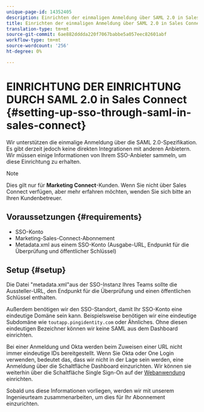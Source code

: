 ```yaml
---
unique-page-id: 14352405
description: Einrichten der einmaligen Anmeldung über SAML 2.0 in Sales Connect - Marketing Docs - Produktdokumentation
title: Einrichten der einmaligen Anmeldung über SAML 2.0 in Sales Connect
translation-type: tm+mt
source-git-commit: 6ae882dddda220f7067babbe5a057eec82601abf
workflow-type: tm+mt
source-wordcount: '256'
ht-degree: 0%

---
```



# EINRICHTUNG DER EINRICHTUNG DURCH SAML 2.0 in Sales Connect {#setting-up-sso-through-saml-in-sales-connect}

Wir unterstützen die einmalige Anmeldung über die SAML 2.0-Spezifikation. Es gibt derzeit jedoch keine direkten Integrationen mit anderen Anbietern. Wir müssen einige Informationen von Ihrem SSO-Anbieter sammeln, um diese Einrichtung zu erhalten.

>[!NOTE]
>
>Dies gilt nur für **Marketing Connect**-Kunden. Wenn Sie nicht über Sales Connect verfügen, aber mehr erfahren möchten, wenden Sie sich bitte an Ihren Kundenbetreuer.

## Voraussetzungen {#requirements}

* SSO-Konto
* Marketing-Sales-Connect-Abonnement
* Metadata.xml aus einem SSO-Konto (Ausgabe-URL, Endpunkt für die Überprüfung und öffentlicher Schlüssel)

## Setup {#setup}

Die Datei &quot;metadata.xml&quot;aus der SSO-Instanz Ihres Teams sollte die Aussteller-URL, den Endpunkt für die Überprüfung und einen öffentlichen Schlüssel enthalten.

Außerdem benötigen wir den SSO-Standort, damit Ihr SSO-Konto eine eindeutige Domäne sein kann. Beispielsweise benötigen wir eine eindeutige Subdomäne wie `toutapp.pingidentity.com` oder Ähnliches. Ohne diesen eindeutigen Bezeichner können wir keine SAML aus dem Dashboard einrichten.

Bei einer Anmeldung und Okta werden beim Zuweisen einer URL nicht immer eindeutige IDs bereitgestellt. Wenn Sie Okta oder One Login verwenden, bedeutet das, dass wir nicht in der Lage sein werden, eine Anmeldung über die Schaltfläche Dashboard einzurichten. Wir können sie weiterhin über die Schaltfläche Single Sign-On auf der [Webanwendung](https://toutapp.com/login) einrichten.

Sobald uns diese Informationen vorliegen, werden wir mit unserem Ingenieurteam zusammenarbeiten, um dies für Ihr Abonnement einzurichten.
